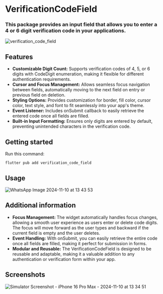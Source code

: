 # VerificationCodeField

### This package provides an input field that allows you to enter a 4 or 6 digit verification code in your applications.
![verification_code_field](https://github.com/user-attachments/assets/017b2e67-fafe-4f74-b32c-63c005d929a4)

## Features
- **Customizable Digit Count:** Supports verification codes of 4, 5, or 6 digits with CodeDigit enumeration, making it flexible for different authentication requirements.
- **Cursor and Focus Management:** Allows seamless focus navigation between fields, automatically moving to the next field on entry or previous field on deletion.
- **Styling Options:** Provides customization for border, fill color, cursor color, text style, and font to fit seamlessly into your app's theme.
- **Event Listener:** Includes onSubmit callback to easily retrieve the entered code once all fields are filled.
- **Built-in Input Formatting:** Ensures only digits are entered by default, preventing unintended characters in the verification code.

## Getting started
Run this command:
```
flutter pub add verification_code_field
```

## Usage
![WhatsApp Image 2024-11-10 at 13 43 53](https://github.com/user-attachments/assets/e5c3ef1a-eceb-4223-ad6b-fc7ae169099f)

## Additional information
- **Focus Management:** The widget automatically handles focus changes, allowing a smooth user experience as users enter or delete code digits. The focus will move forward as the user types and backward if the current field is empty and the user deletes.
- **Event Handling:** With onSubmit, you can easily retrieve the entire code once all fields are filled, making it perfect for submission in forms.
- **Modular and Reusable:** The VerificationCodeField is designed to be reusable and adaptable, making it a valuable addition to any authentication or verification form within your app.

## Screenshots
![Simulator Screenshot - iPhone 16 Pro Max - 2024-11-10 at 13 34 51](https://github.com/user-attachments/assets/507ca4cd-16c5-4369-ae41-cbe4fdaae252)
